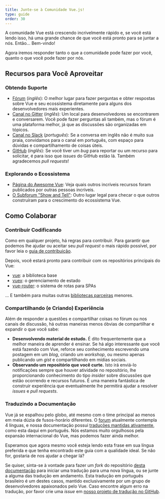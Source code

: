 ```yaml
---
title: Junte-se à Comunidade Vue.js!
type: guide
order: 30
---
```


A comunidade Vue está crescendo incrivelmente rápido e, se você está lendo isso, há uma grande chance de que você está pronto para se juntar a nós. Então... Bem-vindo!

Agora iremos responder tanto o que a comunidade pode fazer por você, quanto o que você pode fazer por nós.

## Recursos para Você Aproveitar

### Obtendo Suporte

- [Fórum](http://forum.vuejs.org/) (_inglês_): O melhor lugar para fazer perguntas e obter respostas sobre Vue e seu ecossistema diretamente para alguns dos desenvolvedores mais experientes.
- [Canal no Gitter](https://gitter.im/vuejs/vue) (_inglês_): Um local para desenvolvedores se encontrarem e conversarem. Você pode fazer perguntas ali também, mas o fórum é uma plataforma melhor, já que as discussões são organizadas em tópicos.
- [Canal no Slack](https://vuejs-brasil.slack.com/) (_português_): Se a conversa em inglês não é muito sua praia, convidamos para o canal em português, com espaço para dúvidas e compartilhamento de coisas úteis.
- [GitHub](https://github.com/vuejs) (_inglês_): Se você tiver um _bug_ para reportar ou um recurso para solicitar, é para isso que _issues_ do GitHub estão lá. Também agradecemos _pull requests_!

### Explorando o Ecossistema

- [Página do Awesome Vue](https://github.com/vuejs/awesome-vue): Veja quais outros incríveis recursos foram publicados por outras pessoas incríveis.
- [O Subforum "Show and Tell"](http://forum.vuejs.org/c/show-and-tell): Outro lugar legal para checar o que outros construíram para o crescimento do ecossistema Vue.

## Como Colaborar

### Contribuir Codificando

Como em qualquer projeto, há regras para contribuir. Para garantir que podemos lhe ajudar ou aceitar seu _pull request_ o mais rápido possível, por favor leia o [guia de contribuição](https://github.com/vuejs/vue/blob/dev/.github/CONTRIBUTING.md).

Depois, você estará pronto para contribuir com os repositórios principais do Vue:

- [vue](https://github.com/vuejs/vue): a biblioteca base
- [vuex](https://github.com/vuejs/vuex): o gerenciamento de estado
- [vue-router](https://github.com/vuejs/vue-router): o sistema de rotas para SPAs

... E também para muitas outras [bibliotecas parceiras](https://github.com/vuejs) menores.

### Compartilhando (e Criando) Experiência

Além de responder a questões e compartilhar coisas no fórum ou nos canais de discussão, há outras maneiras menos óbvias de compartilhar e expandir o que você sabe:

- **Desenvolvendo material de estudo.** É dito frequentemente que a melhor maneira de aprender é ensinar. Se há algo interessante que você está fazendo com Vue, reforce seu conhecimento escrevendo uma postagem em um _blog_, criando um _workshop_, ou mesmo apenas publicando um _gist_ e compartilhando em mídias sociais.
- **Observando um repositório que você curte.** Isto irá enviá-lo notificações sempre que houver atividade no repositório, lhe proporcionando conhecimento do tipo _insider_ sobre discussões que estão ocorrendo e recursos futuros. É uma maneira fantástica de construir experiência que eventualmente lhe permitirá ajudar a resolver _issues_ e _pull requests_.

### Traduzindo a Documentação

Vue já se espalhou pelo globo, até mesmo com o time principal ao menos em meia dúzia de fusos-horário diferentes. O [forum](http://forum.vuejs.org/) atualmente contempla 4 línguas, e nossa documentação possui [traduções mantidas ativamente](https://github.com/vuejs/vuejs.org#on-translations), como esta daqui em português. Nós estamos muito orgulhosos pela expansão internacional do Vue, mas podemos fazer ainda melhor.

Esperamos que agora mesmo você esteja lendo esta frase em sua língua preferida e que tenha encontrado este guia com a qualidade ideal. Se não for, gostaria de nos ajudar a chegar lá?

Se quiser, sinta-se à vontade para fazer um _fork_ do repositório [desta documentação](https://github.com/vuejs/vuejs.org/) para iniciar uma tradução para uma nova língua, ou se junte a alguma das tradução em andamento. Esta tradução em português brasileiro é um destes casos, mantido exclusivamente por um grupo de desenvolvedores apaixonados pelo Vue. Caso encontre algum erro na tradução, por favor crie uma _issue_ em [nosso projeto de tradução no GitHub](https://github.com/vuejs-br/br.vuejs.org/issues).
